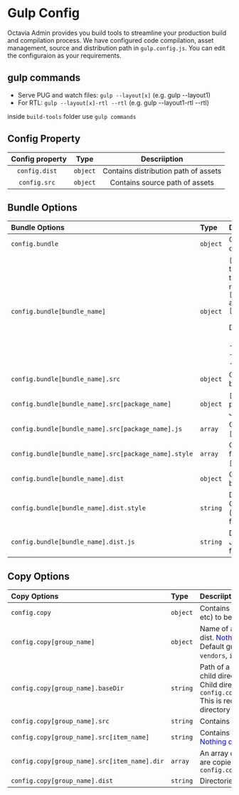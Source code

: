 # Gulp Config

Octavia Admin provides you build tools to streamline your production build and compilation process. We have configured code compilation, asset management, source and distribution path in `gulp.config.js`. You can edit the configuraion as your requirements.

## gulp commands

- Serve PUG and watch files: `gulp --layout[x]` (e.g. gulp --layout1)
- For RTL: `gulp --layout[x]-rtl --rtl` (e.g. gulp --layout1-rtl --rtl)

inside `build-tools` folder use `gulp commands`

## Config Property

| Config property |   Type   |             Descriiption             |
| :-------------: | :------: | :----------------------------------: |
| `config.dist `  | `object` | Contains distribution path of assets |
|  `config.src `  | `object` |    Contains source path of assets    |

## Bundle Options

| Bundle Options                                       | Type     | Descriiption                                                                                                                                                                                                                                             |
| :--------------------------------------------------- | :------- | :------------------------------------------------------------------------------------------------------------------------------------------------------------------------------------------------------------------------------------------------------- |
| `config.bundle `                                     | `object` | Contains bundle configurations                                                                                                                                                                                                                           |
| `config.bundle[bundle_name]`                         | `object` | `[bundle_name]` is the name of the bundle. You can change this name. Generated bundle name will be `[bundle_name].bundle.min.js` and `[bundle_name].bundle.min.css` <br/> <br/> Default bundles <br/><br/> - `main`<br/> - `main-dark` <br/> - `vendors` |
| `config.bundle[bundle_name].src`                     | `object` | Contains packages to be bundled.                                                                                                                                                                                                                         |
| `config.bundle[bundle_name].src[package_name]`       | `object` | `[package_name]` is name of the package. This object contains JS and style files.                                                                                                                                                                        |
| `config.bundle[bundle_name].src[package_name].js`    | `array`  | Contains JS source files of `[package_name]` package                                                                                                                                                                                                     |
| `config.bundle[bundle_name].src[package_name].style` | `array`  | Contains style source files(scss/css) of `[package_name]` package                                                                                                                                                                                        |
| `config.bundle[bundle_name].dist`                    | `object` | Contains distribution path of bundled files.                                                                                                                                                                                                             |
| `config.bundle[bundle_name].dist.style`              | `string` | Distribution path of bundled CSS (`[bundle_name].bundle.css`) file.                                                                                                                                                                                      |
| `config.bundle[bundle_name].dist.js`                 | `string` | Distribution path of bundled JS (`[bundle_name].bundle.js`) file.                                                                                                                                                                                        |

## Copy Options

| Copy Options                                 | Type     | Descriiption                                                                                                                                                                                                                                         |
| :------------------------------------------- | :------- | :--------------------------------------------------------------------------------------------------------------------------------------------------------------------------------------------------------------------------------------------------- |
| `config.copy`                                | `object` | Contains assets(js, scss, css, images, fonts & etc) to be copied to dist.                                                                                                                                                                            |
| `config.copy[group_name]`                    | `object` | Name of a group of assets to be copied to dist. <span style="color:blue">Nothing depends on this names.</span> <br/> Default group names: <br/> `vendors`, `images-fonts`, `js`, `data`, `scss`                                                      |
| `config.copy[group_name].baseDir`            | `string` | Path of a base/parent directory from where child directories are copied. <br/> Child directories are specified in `config.copy[group_name].src[item_name].dir` <br/> This is required to tell gulp that copy entire directory instead of only files. |
| `config.copy[group_name].src`                | `string` | Contains the items to be copied.                                                                                                                                                                                                                     |
| `config.copy[group_name].src[item_name]`     | `string` | Contains the array of directory path. <br/> <span style="color:blue">Nothing depends on this names.</span>                                                                                                                                           |
| `config.copy[group_name].src[item_name].dir` | `array`  | An array of directory paths. This derectories are copied to <br/> `config.copy[group_name].dist`                                                                                                                                                     |
| `config.copy[group_name].dist`               | `string` | Directories are copied to this location.                                                                                                                                                                                                             |
